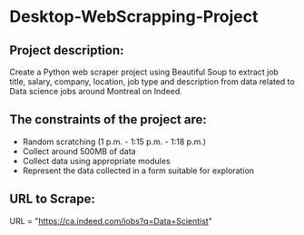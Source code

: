# Desktop-WebScrapping-Project
## Project description:
Create a Python web scraper project using Beautiful Soup to extract job title, salary, company, location, job type and description from data related to Data science jobs around Montreal on Indeed.

## The constraints of the project are:
- Random scratching (1 p.m. - 1:15 p.m. - 1:18 p.m.)
- Collect around 500MB of data
- Collect data using appropriate modules
- Represent the data collected in a form suitable for exploration

## URL to Scrape:
URL = "https://ca.indeed.com/jobs?q=Data+Scientist"
